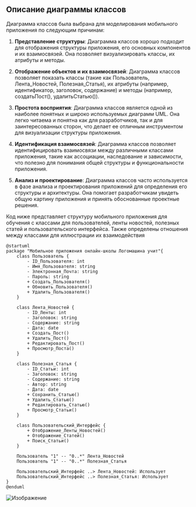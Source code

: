 ## Описание диаграммы классов ##

Диаграмма классов была выбрана для моделирования мобильного приложения по следующим причинам:

1. **Представление структуры**: Диаграмма классов хорошо подходит для отображения структуры приложения, его основных компонентов и их взаимосвязей. Она позволяет визуализировать классы, их атрибуты и методы.

2. **Отображение объектов и их взаимосвязей**: Диаграмма классов позволяет показать классы (такие как Пользователь, Лента_Новостей, Полезная_Статья), их атрибуты (например, идентификатор, заголовок, содержание) и методы (например, создатьПост(), удалитьСтатью()).

3. **Простота восприятия**: Диаграмма классов является одной из наиболее понятных и широко используемых диаграмм UML. Она легко читаема и понятна как для разработчиков, так и для заинтересованных сторон, что делает ее отличным инструментом для визуализации структуры приложения.

4. **Идентификация взаимосвязей**: Диаграмма классов позволяет идентифицировать взаимосвязи между различными классами приложения, такие как ассоциации, наследование и зависимости, что полезно для понимания общей структуры и функциональности приложения.

5. **Анализ и проектирование**: Диаграмма классов часто используется в фазе анализа и проектирования приложений для определения его структуры и архитектуры. Она помогает разработчикам увидеть общую картину приложения и принять обоснованные проектные решения.

Код ниже представляет структуру мобильного приложения для обучения с классами для пользователей, ленты новостей, полезных статей и пользовательского интерфейса. Также определены отношения между классами для иллюстрации их взаимодействия
```
@startuml
package "Мобильное приложения онлайн-школы Логомашина учит"{
    class Пользователь {
        - ID_Пользователя: int
        - Имя_Пользователя: string
        - Электронная_Почта: string
        - Пароль: string
        + Создать_Пользователя()
        + Обновить_Пользователя()
        + Удалить_Пользователя()
    }

    class Лента_Новостей {
        - ID_Ленты: int
        - Заголовок: string
        - Содержание: string
        - Дата: date
        + Создать_Пост()
        + Удалить_Пост()
        + Редактировать_Пост()
        + Просмотр_Поста()
    }

    class Полезная_Статья {
        - ID_Статьи: int
        - Заголовок: string
        - Содержание: string
        - Автор: string
        - Дата: date
        + Сохранить_Статью()
        + Удалить_Статью()
        + Редактировать_Статью()
        + Просмотр_Статьи()
    }

    class Пользовательский_Интерфейс {
        + Отображение_Ленты_Новостей()
        + Отображение_Статей()
        + Поиск_Статьи()
    }

    Пользователь "1" -- "0..*" Лента_Новостей
    Пользователь "1" -- "0..*" Полезная_Статья

    Пользовательский_Интерфейс ..> Лента_Новостей: Использует
    Пользовательский_Интерфейс ..> Полезная_Статья: Использует
}
@enduml
```
![Изображение](http://www.plantuml.com/plantuml/png/jPNBQjj068NtVef1grwmQRTPb2owwLCOaPWGcfeIgwiIK9oM51BgBWerfAqRkYue5yNZYvnNEFyRzVme2WFZ4HKbWX1fvfp_yit5cuCata_UlTbhlOstNiSxFHFXErQuWCL2Jb7mFJUubLG7-763d8DMHeOV1OSop52qvHFcMD5oOd36bol-BP5ns5AL6JcIOxg6qVkMuREr5my61XEgDCkK_o-f7YBNRwEYyccRLo-x0Trem-ps4qUACPOogf4FaltT_exh-8C59-Sob5JxqLhl8iWnVTawpuIQj4pXJJyrEEVK5DUQLqw3nJnwx7f-4dYX0jW6hj-Q1Oj_ynoqNF9dkepQO1S_LCv-3zM0cGV_JYed7kvlp7wbISi8cFkqIXpNo4diXl825lawsLTa9U_jEEdLuzHAmo12cb_8LQLhJLrQCGhg9zHm64kig4hlLSZM0ItX8yUqsaBdAjNuClAGti_1FYZKBxXaffMaJOdBHqarS4dKRUPpc7nO5wRlUy8hu68Bhu5_dJ3471QpBiQwaHMRVD2jBeTS6VSKAYnSQElLFOVSEG3UMN7h3Tchgdszbckrk71duIioUXwPTjj4ppgT9r7TUMuKfcuNkmKrWzpflAYhSCDWJFjj5LYEw1x-NxQwHWBv3bgRlVusVmh_0W00)
